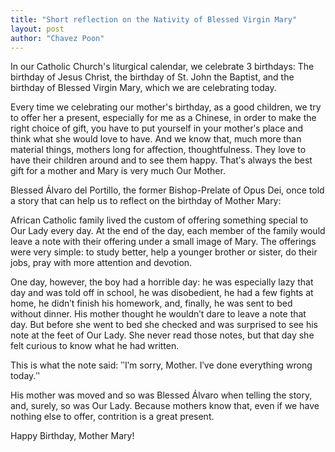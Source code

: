 ```yaml
---
title: "Short reflection on the Nativity of Blessed Virgin Mary"
layout: post
author: "Chavez Poon"
---
```


In our Catholic Church's liturgical calendar, we celebrate 3 birthdays: The birthday of Jesus Christ, the birthday of St. John the Baptist, and the birthday of Blessed Virgin Mary, which we are celebrating today.

Every time we celebrating our mother's birthday, as a good children, we try to offer her a present, especially for me as a Chinese, in order to make the right choice of gift, you have to put yourself in your motherʹs place and think what she would love to have. And we know that, much more than material things, mothers long for affection, thoughtfulness. They love to have their children around and to see them happy. Thatʹs always the best gift for a mother and Mary is very much Our Mother.

Blessed Álvaro del Portillo, the former Bishop-Prelate of Opus Dei, once told a story that can help us to reflect on the birthday of Mother Mary:

African Catholic family lived the custom of offering something special to Our Lady every day. At the end of the day, each member of the family would leave a note with their offering under a small image of Mary. The offerings were very simple: to study better, help a younger brother or sister, do their jobs, pray with more attention and devotion.

One day, however, the boy had a horrible day: he was especially lazy that day and was told off in school, he was disobedient, he had a few fights at home, he didnʹt finish his homework, and, finally, he was sent to bed without dinner. His mother thought he wouldnʹt dare to leave a note that day. But before she went to bed she checked and was surprised to see his note at the feet of Our Lady. She never read those notes, but that day she felt curious to know what he had written.

This is what the note said: ʺIʹm sorry, Mother. Iʹve done everything wrong today.ʺ

His mother was moved and so was Blessed Álvaro when telling the story, and, surely, so was Our Lady. Because mothers know that, even if we have nothing else to offer, contrition is a great present. 

Happy Birthday, Mother Mary!
